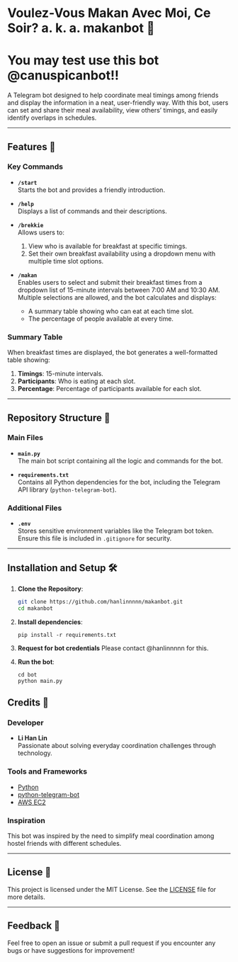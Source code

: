 # Voulez-Vous Makan Avec Moi, Ce Soir? a. k. a. makanbot 🍳

# You may test use this bot @canuspicanbot!!

A Telegram bot designed to help coordinate meal timings among friends and display the information in a neat, user-friendly way. With this bot, users can set and share their meal availability, view others’ timings, and easily identify overlaps in schedules.

---

## Features 🚀

### Key Commands
- **`/start`**  
  Starts the bot and provides a friendly introduction.

- **`/help`**  
  Displays a list of commands and their descriptions.

- **`/brekkie`**  
  Allows users to:
  1. View who is available for breakfast at specific timings.
  2. Set their own breakfast availability using a dropdown menu with multiple time slot options.

- **`/makan`**  
  Enables users to select and submit their breakfast times from a dropdown list of 15-minute intervals between 7:00 AM and 10:30 AM. Multiple selections are allowed, and the bot calculates and displays:
  - A summary table showing who can eat at each time slot.
  - The percentage of people available at every time.

### Summary Table
When breakfast times are displayed, the bot generates a well-formatted table showing:
1. **Timings**: 15-minute intervals.
2. **Participants**: Who is eating at each slot.
3. **Percentage**: Percentage of participants available for each slot.

---

## Repository Structure 📂

### Main Files
- **`main.py`**  
  The main bot script containing all the logic and commands for the bot.

- **`requirements.txt`**  
  Contains all Python dependencies for the bot, including the Telegram API library (`python-telegram-bot`).

### Additional Files
- **`.env`**  
  Stores sensitive environment variables like the Telegram bot token. Ensure this file is included in `.gitignore` for security.

---

## Installation and Setup 🛠️

1. **Clone the Repository**:
   ```bash
   git clone https://github.com/hanlinnnnn/makanbot.git
   cd makanbot
   ```

2. **Install dependencies**:
    ```
    pip install -r requirements.txt
    ```

3. **Request for bot credentials**
   Please contact @hanlinnnnn for this.

4. **Run the bot**:
    ```
    cd bot
    python main.py
    ```

## Credits 🙌

### Developer
- **Li Han Lin**  
  Passionate about solving everyday coordination challenges through technology.

### Tools and Frameworks
- [Python](https://www.python.org/)  
- [python-telegram-bot](https://python-telegram-bot.readthedocs.io/)  
- [AWS EC2](https://aws.amazon.com/ec2/)  

### Inspiration
This bot was inspired by the need to simplify meal coordination among hostel friends with different schedules.

---

## License 📜

This project is licensed under the MIT License. See the [LICENSE](LICENSE) file for more details.

---

## Feedback 📝

Feel free to open an issue or submit a pull request if you encounter any bugs or have suggestions for improvement!
